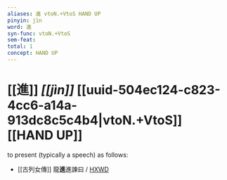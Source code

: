 ```yaml
---
aliases: 進 vtoN.+VtoS HAND UP
pinyin: jìn
word: 進
syn-func: vtoN.+VtoS
sem-feat: 
total: 1
concept: HAND UP 
---
```

# [[進]] *[[jìn]]*  [[uuid-504ec124-c823-4cc6-a14a-913dc8c5c4b4|vtoN.+VtoS]] [[HAND UP]]
to present (typically a speech) as follows:
 - [[古列女傳]] 龍**進**進諫曰 / [HXWD](https://hxwd.org/textview.html?location=CH1c0897_CHANT_007-1a.35)